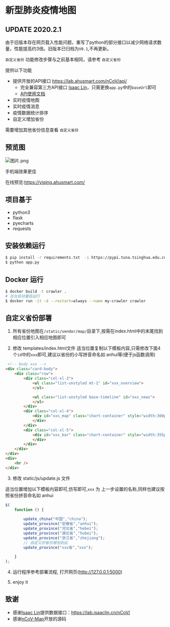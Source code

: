 # 新型肺炎疫情地图

## UPDATE 2020.2.1

由于旧版本存在网页载入性能问题，重写了python的部分接口以减少网络请求数量，性能提高约3倍。旧版本已归档为`V0.1`,不再更新。

`自定义省份` 功能修改步骤与之前基本相同，请参考 `自定义省份`

提供以下功能

* 提供开放的API接口 https://lab.ahusmart.com/nCoV/api/ 
  * 完全兼容第三方API接口 [Isaac Lin](https://github.com/BlankerL)，只需更换`app.py`中的`baseUrl`即可
  * [API使用文档](https://lab.isaaclin.cn/nCoV/)
* 实时疫情地图
* 实时疫情消息
* 疫情数据统计排序
* 自定义增加省份


需要增加其他省份信息查看 `自定义省份` 

## 预览图

![图片.png](https://i.loli.net/2020/01/28/tiecqYUAa1F57Ju.png)

手机端效果更佳

在线预览:https://yiqing.ahusmart.com/

## 项目基于
* python3
* flask
* pyecharts
* requests

## 安装依赖运行

```bash
$ pip install -r requirements.txt  -i https://pypi.tuna.tsinghua.edu.cn/simple
$ python app.py
```

## Docker 运行

```bash
$ docker build -t crawler .
# 后台自动重启运行
$ docker run -it -d --restart=always --name my-crawler crawler
```

## 自定义省份部署

1. 所有省份地图在`/static/vendor/map/`目录下,按需在index.html中的末尾找到相应位置引入相应地图即可

2. 修改 templates/index.html文件
适当位置复制以下模板内容,只需修改下面4个`id`中的`xxx`即可,建议以省份的小写拼音命名如 anhui等(便于js函数调用)

```html
 <!-- body xxx --> 
<div class="card-body">
    <div class="row">
        <div class="col-xl-3">
            <ul class="list-unstyled mt-1" id="xxx_overview">
            </ul>

            <ul class="list-unstyled base-timeline" id="xxx_news">
            </ul>
        </div>
        <div class="col-xl-4">
            <div id="xxx_map" class="chart-container" style="width:360px; height:640px;">
            </div>
        </div>
        <div class="col-xl-5">
            <div id="xxx_bar" class="chart-container" style="width:355px; height:640px;" >
            </div>
        </div>
    </div>
</div>
<div>
    <hr />
</div>

```

3. 修改 static/js/update.js 文件

适当位置增加以下模板内容即可,仿写即可,`xxx` 为 上一步设置的名称,同样也建议按照省份拼音命名如 anhui

```javascript
$(
    function () {
        
        update_china("中国","china");
        update_province("安徽省","anhui");
        update_province("河北省","hebei");
        update_province("湖北省","hubei");
        update_province("浙江省","zhejiang");
        // 自定义的省份增加到此
        update_province("xxx省","xxx");
         
    }
);

```

4.  运行程序参考部署流程, 打开网页(http://127.0.0.1:5000)

5. enjoy it



## 致谢

* 感谢[Isaac Lin](https://github.com/BlankerL)提供数据接口：<https://lab.isaaclin.cn/nCoV/>
* 感谢[nCoV-Map](https://github.com/sangyx/nCoV-Map)开放的源码
